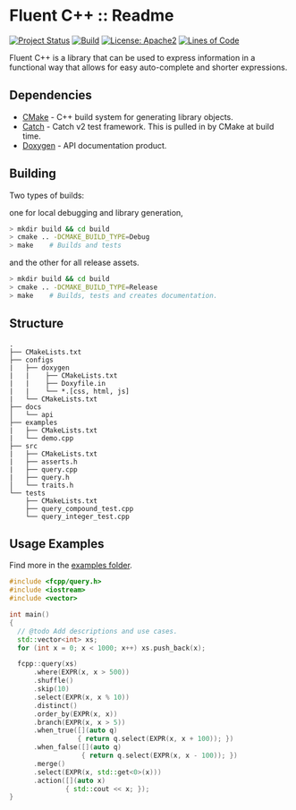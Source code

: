 # Fluent C++ :: Readme

[![Project Status](https://www.repostatus.org/badges/latest/active.svg)](http://www.repostatus.org/#active)
[![Build](https://github.com/awalsh128/fluentcpp/actions/workflows/build.yml/badge.svg)](https://github.com/awalsh128/fluentcpp/actions/workflows/build.yml)
[![License: Apache2](https://shields.io/badge/license-apache2-blue.svg)](https://github.com/awalsh128/fluentcpp/blob/master/LICENSE)
[![Lines of Code](https://tokei.rs/b1/github/awalsh128/fluentcpp)](https://github.com/awalsh128/fluentcpp)
<!-- Enable once lgtm.com is fixed. Currently stuck on old rev.
[![Code Grade](https://img.shields.io/lgtm/grade/cpp/g/awalsh128/fluentcpp.svg?logo=lgtm&logoWidth=18)](https://lgtm.com/projects/g/awalsh128/fluentcpp/context:cpp)
[![Code Alerts](https://img.shields.io/lgtm/alerts/g/awalsh128/fluentcpp.svg?logo=lgtm&logoWidth=18)](https://lgtm.com/projects/g/awalsh128/fluentcpp/alerts/)
-->

Fluent C++ is a library that can be used to express information in a functional way that allows for easy auto-complete and shorter expressions.

## Dependencies

- [CMake](https://cmake.org/cmake/help/latest/guide/tutorial/index.html) - C++ build system for generating library objects.
- [Catch](https://github.com/catchorg/Catch2/blob/devel/README.md) - Catch v2 test framework. This is pulled in by CMake at build time.
- [Doxygen](https://www.doxygen.nl/index.html) - API documentation product.

## Building

Two types of builds:

one for local debugging and library generation,

```bash
> mkdir build && cd build
> cmake .. -DCMAKE_BUILD_TYPE=Debug
> make    # Builds and tests
```

and the other for all release assets.

```bash
> mkdir build && cd build
> cmake .. -DCMAKE_BUILD_TYPE=Release
> make    # Builds, tests and creates documentation.
```

## Structure

```text
.
├── CMakeLists.txt
├── configs
|   ├── doxygen
|   |    ├── CMakeLists.txt
|   |    ├── Doxyfile.in
|   |    └── *.[css, html, js]
|   └── CMakeLists.txt
├── docs
│   └── api
├── examples
|   ├── CMakeLists.txt
|   └── demo.cpp
├── src
|   ├── CMakeLists.txt
|   ├── asserts.h
|   ├── query.cpp
|   ├── query.h
│   └── traits.h
└── tests
    ├── CMakeLists.txt
    ├── query_compound_test.cpp
    └── query_integer_test.cpp
```

## Usage Examples

Find more in the [examples folder](https://github.com/awalsh128/fluentcpp/tree/master/examples).

```cpp
#include <fcpp/query.h>
#include <iostream>
#include <vector>

int main()
{
  // @todo Add descriptions and use cases.
  std::vector<int> xs;
  for (int x = 0; x < 1000; x++) xs.push_back(x);

  fcpp::query(xs)
      .where(EXPR(x, x > 500))
      .shuffle()
      .skip(10)
      .select(EXPR(x, x % 10))
      .distinct()
      .order_by(EXPR(x, x))
      .branch(EXPR(x, x > 5))
      .when_true([](auto q)
                 { return q.select(EXPR(x, x + 100)); })
      .when_false([](auto q)
                  { return q.select(EXPR(x, x - 100)); })
      .merge()
      .select(EXPR(x, std::get<0>(x)))
      .action([](auto x)
              { std::cout << x; });
}
```
